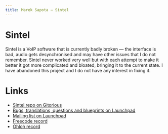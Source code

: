 ```yaml
---
title: Marek Sapota — Sintel
---
```


# Sintel

Sintel is a VoIP software that is currently badly broken — the interface is bad,
audio gets desynchronised and may have other issues that I do not remember.
Sintel never worked very well but with each attempt to make it better it got
more complicated and bloated, bringing it to the current state.  I have
abandoned this project and I do not have any interest in fixing it.

# Links
- [Sintel repo on Gitorious](http://gitorious.org/sintel)
- [Bugs, translations, questions and blueprints on Launchpad](
  https://launchpad.net/sintel)
- [Mailing list on Launchpad](https://launchpad.net/~sintel)
- [Freecode record](http://freecode.net/projects/sintel)
- [Ohloh record](http://www.ohloh.net/p/sintel)
